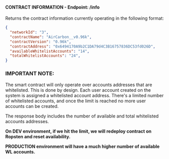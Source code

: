 #### CONTRACT INFORMATION - Endpoint: /info
Returns the contract information currently operating in the following format:

```json
{
  "networkId": "3",
  "contractName": "AirCarbon__v0.96k",
  "contractVersion": "0.96k",
  "contractAddress": "0x6494170A9b2C1DA79d4C3B16757836DC53fd026D",
  "availableWhitelistAccounts": "14",
  "totalWhitelistAccounts": "24",
}
```

### IMPORTANT NOTE:

The smart contract will only operate over accounts addresses that are whitelisted. This is done by design.
Each user account created on the system is assigned a whitelisted account address. There's a limited 
number of whitelisted accounts, and once the limit is reached no more user accounts can be created.

The response body includes the number of available and total whitelisted accounts addresses.

__On DEV environment, if we hit the limit, we will redeploy contract on Ropsten and reset availability.__

__PRODUCTION environment will have a much higher number of available WL accounts.__
